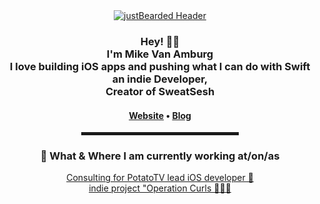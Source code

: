  <!-- Hi there! Feel free to make this your own but don't use my data -->
  
<div align="center">
  <a href="https://www.justbearded.com/"><img src="https://www.justbearded.com/assets/img/favicon.png" alt="justBearded Header"></a>

  <br>
  
<h3>Hey! 👋🤓<br>I'm Mike Van Amburg</br>I love building iOS apps and pushing what I can do with Swift <br>an indie Developer, <br>Creator of SweatSesh</h3>

<h4> <a href="https://www.justbearded.com/">Website</a> • <a href="https://www.justbearded.com/blog">Blog</a></h4>

<hr width="50%" style="height:5px;">


<h3>💼 What & Where I am currently working at/on/as</h3>

<p>
<a href="https://www.potatotv.co/">Consulting for PotatoTV lead iOS developer 💼</a><br>
<a href="#">indie project "Operation Curls 👨🏼‍💻</a><br>

</p>
</div>
